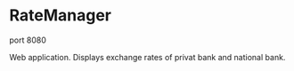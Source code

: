 # RateManager

port 8080

Web application. Displays exchange rates of privat bank and national bank.
